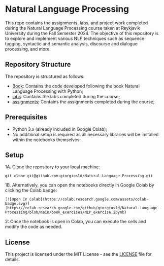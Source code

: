 # Natural Language Processing
This repo contains the assignments, labs, and project work completed during the Natural Language Processing course taken at Reykjavík University during the Fall Semester 2024. The objective of this repository is to explore and implement various NLP techniques such as sequence tagging, syntactic and semantic analysis, discourse and dialogue processing, and more.

## Repository Structure
The repository is structured as follows:
- [Book](book/): Contains the code developed following the book Natural Language Processing with Python;
- [labs](labs/): Contains the labs completed during the course;
- [assignments](assignments/): Contains the assignments completed during the course;

## Prerequisites
- Python 3.x (already included in Google Colab);
- No additional setup is required as all necessary libraries will be installed within the notebooks themselves.

## Setup
1A. Clone the repository to your local machine:
  ```
  git clone git@github.com:giorgiosld/Natural-Language-Processing.git
  ```

1B. Alternatively, you can open the notebooks directly in Google Colab by clicking the Colab badge:
  ```
  [![Open In Colab](https://colab.research.google.com/assets/colab-badge.svg)](https://colab.research.google.com/github/giorgiosld/Natural-Language-Processing/blob/main/book_exercises/NLP_exercise.ipynb)
  ```

2: Once the notebook is open in Colab, you can execute the cells and modify the code as needed.

## License
This project is licensed under the MIT License - see the [LICENSE](LICENSE) file for details.
